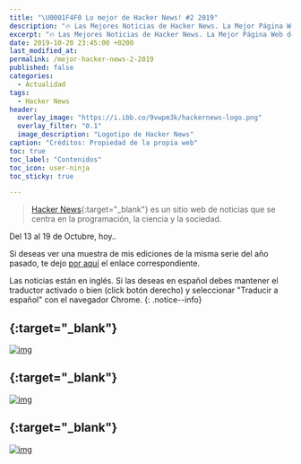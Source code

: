 ```yaml
---
title: "\U0001F4F0 Lo mejor de Hacker News! #2 2019"
description: "🔥 Las Mejores Noticias de Hacker News. La Mejor Página Web de Programación del Mundo."
excerpt: "🔥 Las Mejores Noticias de Hacker News. La Mejor Página Web de Programación del Mundo."
date: 2019-10-20 23:45:00 +0200
last_modified_at:
permalink: /mejor-hacker-news-2-2019
published: false
categories:
  - Actualidad
tags:
  - Hacker News
header:
  overlay_image: "https://i.ibb.co/9vwpm3k/hackernews-logo.png" 
  overlay_filter: "0.1"
  image_description: "Logotipo de Hacker News"
caption: "Créditos: Propiedad de la propia web"
toc: true
toc_label: "Contenidos"
toc_icon: user-ninja
toc_sticky: true

---
```


> [Hacker News](https://news.ycombinator.com/){:target="_blank"} es un sitio web de noticias que se centra en la programación, la ciencia y la sociedad.

Del 13 al 19 de Octubre, hoy..

Si deseas ver una muestra de mis ediciones de la misma serie del año pasado, te dejo [por aquí](/quien-soy/#recopilaciones-de-hacker-news "Recopilaciones de artículas y noticias de Hacker News") el enlace correspondiente.

Las noticias están en inglés. Si las deseas en español debes mantener el traductor activado o bien (click botón derecho) y seleccionar "Traducir a español" con el navegador Chrome.
{: .notice--info}

## [](){:target="_blank"}

[![img]()]( "")

## [](){:target="_blank"}

[![img]()]( "")

## [](){:target="_blank"}

[![img]()]( "")
